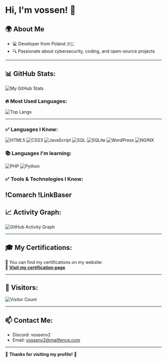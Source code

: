 # Hi, I'm vossen! 👋

## 🌍 About Me
- 💻 Developer from Poland 🇵🇱
- 🔍 Passionate about cybersecurity, coding, and open-source projects

---

## 📊 GitHub Stats:
![My GitHub Stats](https://github-readme-stats.vercel.app/api?username=vossen&show_icons=true&theme=dark)

### 🔥 Most Used Languages:
![Top Langs](https://github-readme-stats.vercel.app/api/top-langs/?username=vossen&layout=compact&theme=dark)

---

### ✅ Languages I Know:
![HTML5](https://img.shields.io/badge/-HTML5-E34F26?style=flat-square&logo=html5&logoColor=white)
![CSS3](https://img.shields.io/badge/-CSS3-1572B6?style=flat-square&logo=css3&logoColor=white)
![JavaScript](https://img.shields.io/badge/-JavaScript-F7DF1E?style=flat-square&logo=javascript&logoColor=black)
![SQL](https://img.shields.io/badge/-SQL-4479A1?style=flat-square&logo=mysql&logoColor=white)
![SQLite](https://img.shields.io/badge/-SQLite-003B57?style=flat-square&logo=sqlite&logoColor=white)
![WordPress](https://img.shields.io/badge/-WordPress-21759B?style=flat-square&logo=wordpress&logoColor=white)
![NGINX](https://img.shields.io/badge/-NGINX-009639?style=flat-square&logo=nginx&logoColor=white)

### 📚 Languages I'm learning:
![PHP](https://img.shields.io/badge/-PHP-777BB4?style=flat-square&logo=php&logoColor=white)
![Python](https://img.shields.io/badge/-Python-3776AB?style=flat-square&logo=python&logoColor=white)

### ✅ Tools & Technologies I Know:
!Comarch
!LinkBaser
---

## 📈 Activity Graph:
![GitHub Activity Graph](https://github-readme-activity-graph.vercel.app/graph?username=vossen&theme=github-dark)

---

## 🎓 My Certifications:
📜 You can find my certifications on my website:  
🔗 **[Visit my certification page]()**  


---

## 👀 Visitors:
![Visitor Count](https://komarev.com/ghpvc/?username=vossen&color=green)

---

## 📫 Contact Me:
- Discord: vossenv2
- Email: vossenv2@mailfence.com

---

🚀 **Thanks for visiting my profile!** 💙
